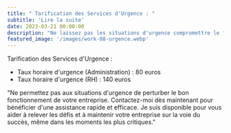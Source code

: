 ```yaml
---
title: " Tarification des Services d'Urgence : "
subtitle: 'Lire la suite'
date: 2023-03-21 00:00:00
description: "Ne laissez pas les situations d'urgence compromettre le fonctionnement de votre entreprise. Contactez-moi dès maintenant pour obtenir une assistance d'urgence,rapide et efficace. Je suis là pour vous aider à surmonter les défis et à maintenir votre entreprise sur la voie du succès, même dans les moments les plus critiques."
featured_image: '/images/work-08-urgence.webp'
---
```

Tarification des Services d'Urgence :

* Taux horaire d'urgence (Administration) : 80 euros
* Taux horaire d'urgence (RH) : 140 euros

"Ne permettez pas aux situations d'urgence de perturber le bon fonctionnement de votre entreprise. Contactez-moi dès maintenant pour bénéficier d'une assistance rapide et efficace. Je suis disponible pour vous aider à relever les défis et à maintenir votre entreprise sur la voie du succès, même dans les moments les plus critiques."